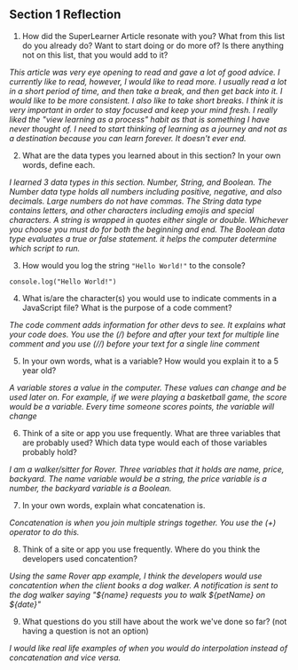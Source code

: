 ## Section 1 Reflection

1. How did the SuperLearner Article resonate with you? What from this list do you already do? Want to start doing or do more of? Is there anything not on this list, that you would add to it?

*This article was very eye opening to read and gave a lot of good advice. I currently like to read, however, I would like to read more. I usually read a lot in a short period of time, and then take a break, and then get back into it. I would like to be more consistent. I also like to take short breaks. I think  it is very important in order to stay focused and keep your mind fresh. I really liked the "view learning as a process" habit as that is something I have never thought of. I need to start thinking of learning as a journey and not as a destination because you can learn forever. It doesn't ever end.*

2. What are the data types you learned about in this section? In your own words, define each.

*I learned 3 data types in this section. Number, String, and Boolean. The Number data type holds all numbers including positive, negative, and also decimals. Large numbers do not have commas. The String data type contains letters, and other characters including emojis and special characters. A string is wrapped in quotes either single or double. Whichever you choose you must do for both the beginning and end. The Boolean data type evaluates a true or false statement. it helps the computer determine which script to run.*

3. How would you log the string `"Hello World!"` to the console?

`console.log("Hello World!")`

4. What is/are the character(s) you would use to indicate comments in a JavaScript file? What is the purpose of a code comment?

*The code comment adds information for other devs to see. It explains what your code does. You use the (/) before and after your text for multiple line comment and you use (//) before your text for a single line comment*

5. In your own words, what is a variable? How would you explain it to a 5 year old?

*A variable stores a value in the computer. These values can change and be used later on. For example, if we were playing a basketball game, the score would be a variable. Every time someone scores points, the variable will change*

6. Think of a site or app you use frequently. What are three variables that are probably used? Which data type would each of those variables probably hold?

*I am a walker/sitter for Rover. Three variables that it holds are name, price, backyard. The name variable would be a string, the price variable is a number, the backyard variable is a Boolean.*

7. In your own words, explain what concatenation is.

*Concatenation is when you join multiple strings together. You use the (+) operator to do this.*

8. Think of a site or app you use frequently. Where do you think the developers used concatention?

*Using the same Rover app example, I think the developers would use concatention when the client books a dog walker. A notification is sent to the dog walker saying "${name} requests you to walk ${petName} on ${date}"*

9. What questions do you still have about the work we've done so far? (not having a question is not an option)

*I would like real life examples of when you would do interpolation instead of concatenation and vice versa.*
